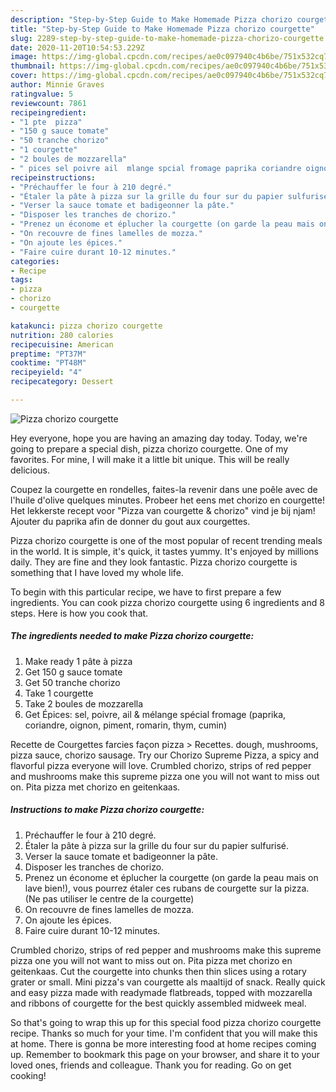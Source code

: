 ```yaml
---
description: "Step-by-Step Guide to Make Homemade Pizza chorizo courgette"
title: "Step-by-Step Guide to Make Homemade Pizza chorizo courgette"
slug: 2289-step-by-step-guide-to-make-homemade-pizza-chorizo-courgette
date: 2020-11-20T10:54:53.229Z
image: https://img-global.cpcdn.com/recipes/ae0c097940c4b6be/751x532cq70/pizza-chorizo-courgette-photo-principale-de-la-recette.jpg
thumbnail: https://img-global.cpcdn.com/recipes/ae0c097940c4b6be/751x532cq70/pizza-chorizo-courgette-photo-principale-de-la-recette.jpg
cover: https://img-global.cpcdn.com/recipes/ae0c097940c4b6be/751x532cq70/pizza-chorizo-courgette-photo-principale-de-la-recette.jpg
author: Minnie Graves
ratingvalue: 5
reviewcount: 7861
recipeingredient:
- "1 pte  pizza"
- "150 g sauce tomate"
- "50 tranche chorizo"
- "1 courgette"
- "2 boules de mozzarella"
- " pices sel poivre ail  mlange spcial fromage paprika coriandre oignon piment romarin thym cumin"
recipeinstructions:
- "Préchauffer le four à 210 degré."
- "Étaler la pâte à pizza sur la grille du four sur du papier sulfurisé."
- "Verser la sauce tomate et badigeonner la pâte."
- "Disposer les tranches de chorizo."
- "Prenez un économe et éplucher la courgette (on garde la peau mais on lave bien!), vous pourrez étaler ces rubans de courgette sur la pizza. (Ne pas utiliser le centre de la courgette)"
- "On recouvre de fines lamelles de mozza."
- "On ajoute les épices."
- "Faire cuire durant 10-12 minutes."
categories:
- Recipe
tags:
- pizza
- chorizo
- courgette

katakunci: pizza chorizo courgette 
nutrition: 280 calories
recipecuisine: American
preptime: "PT37M"
cooktime: "PT48M"
recipeyield: "4"
recipecategory: Dessert

---
```



![Pizza chorizo courgette](https://img-global.cpcdn.com/recipes/ae0c097940c4b6be/751x532cq70/pizza-chorizo-courgette-photo-principale-de-la-recette.jpg)

Hey everyone, hope you are having an amazing day today. Today, we're going to prepare a special dish, pizza chorizo courgette. One of my favorites. For mine, I will make it a little bit unique. This will be really delicious.

Coupez la courgette en rondelles, faites-la revenir dans une poêle avec de l&#39;huile d&#39;olive quelques minutes. Probeer het eens met chorizo en courgette! Het lekkerste recept voor &#34;Pizza van courgette &amp; chorizo&#34; vind je bij njam! Ajouter du paprika afin de donner du gout aux courgettes.

Pizza chorizo courgette is one of the most popular of recent trending meals in the world. It is simple, it's quick, it tastes yummy. It's enjoyed by millions daily. They are fine and they look fantastic. Pizza chorizo courgette is something that I have loved my whole life.


To begin with this particular recipe, we have to first prepare a few ingredients. You can cook pizza chorizo courgette using 6 ingredients and 8 steps. Here is how you cook that.

<!--inarticleads1-->

##### The ingredients needed to make Pizza chorizo courgette:

1. Make ready 1 pâte à pizza
1. Get 150 g sauce tomate
1. Get 50 tranche chorizo
1. Take 1 courgette
1. Take 2 boules de mozzarella
1. Get  Épices: sel, poivre, ail &amp; mélange spécial fromage (paprika, coriandre, oignon, piment, romarin, thym, cumin)


Recette de Courgettes farcies façon pizza &gt; Recettes. dough, mushrooms, pizza sauce, chorizo sausage. Try our Chorizo Supreme Pizza, a spicy and flavorful pizza everyone will love. Crumbled chorizo, strips of red pepper and mushrooms make this supreme pizza one you will not want to miss out on. Pita pizza met chorizo en geitenkaas. 

<!--inarticleads2-->

##### Instructions to make Pizza chorizo courgette:

1. Préchauffer le four à 210 degré.
1. Étaler la pâte à pizza sur la grille du four sur du papier sulfurisé.
1. Verser la sauce tomate et badigeonner la pâte.
1. Disposer les tranches de chorizo.
1. Prenez un économe et éplucher la courgette (on garde la peau mais on lave bien!), vous pourrez étaler ces rubans de courgette sur la pizza. (Ne pas utiliser le centre de la courgette)
1. On recouvre de fines lamelles de mozza.
1. On ajoute les épices.
1. Faire cuire durant 10-12 minutes.


Crumbled chorizo, strips of red pepper and mushrooms make this supreme pizza one you will not want to miss out on. Pita pizza met chorizo en geitenkaas. Cut the courgette into chunks then thin slices using a rotary grater or small. Mini pizza&#39;s van courgette als maaltijd of snack. Really quick and easy pizza made with readymade flatbreads, topped with mozzarella and ribbons of courgette for the best quickly assembled midweek meal. 

So that's going to wrap this up for this special food pizza chorizo courgette recipe. Thanks so much for your time. I'm confident that you will make this at home. There is gonna be more interesting food at home recipes coming up. Remember to bookmark this page on your browser, and share it to your loved ones, friends and colleague. Thank you for reading. Go on get cooking!
